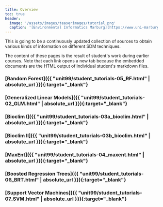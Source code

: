 ```yaml
---
title: Overview
toc: true
header:
  image: '/assets/images/teaserimages/tutorial.png'
  caption: '[Environmental Informatics Marburg](https://www.uni-marburg.de/en/fb19/disciplines/physisch/environmentalinformatics){:target="_blank"}'
---
```


This is going to be a continuously updated collection of sources to obtain various kinds of information on different SDM techniques. 
<!--more-->

The content of these pages is the result of student's work during earlier courses.
Note that each link opens a new tab because the embedded documents are the HTML output of individual student's markdown files.


### [Random Forest]({{ "unit99/student_tutorials-05_RF.html" | absolute_url }}){:target="_blank"}

### [Generalized Linear Models]({{ "unit99/student_tutorials-02_GLM.html" | absolute_url }}){:target="_blank"}

### [Bioclim I]({{ "unit99/student_tutorials-03a_bioclim.html" | absolute_url }}){:target="_blank"}

### [Bioclim II]({{ "unit99/student_tutorials-03b_bioclim.html" | absolute_url }}){:target="_blank"}

### [MaxEnt]({{ "unit99/student_tutorials-04_maxent.html" | absolute_url }}){:target="_blank"}

### [Boosted Regression Trees]({{ "unit99/student_tutorials-06_BRT.html" | absolute_url }}){:target="_blank"}

### [Support Vector Machines]({{ "unit99/student_tutorials-07_SVM.html" | absolute_url }}){:target="_blank"}




